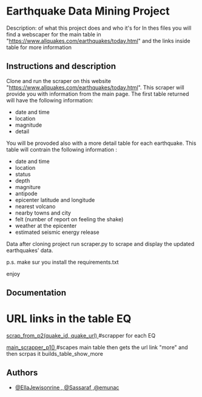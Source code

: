 
# Earthquake Data Mining Project

Description: of what this project does and who it's for
In thes files you will find a webscaper for the main table in "https://www.allquakes.com/earthquakes/today.html"
and the links inside table for more information 

## Instructions and description

Clone and run the scraper on this website "https://www.allquakes.com/earthquakes/today.html". 
This scraper will provide you with information from the main page. The first table returned will have the following information:
- date and time
- location
- magnitude
- detail

You will be provoded also with a more detail table for each earthquake. This table will contrain the following information :  
- date and time
- location
- status
- depth
- magniture
- antipode
- epicenter latitude and longitude
- nearest volcano
- nearby towns and city
- felt (number of report on feeling the shake)
- weather at the epicenter
- estimated seismic energy release


Data 
after cloning project run scraper.py to scrape and display the updated earthquakes' data.

p.s. make sur you install the requirements.txt

enjoy


## Documentation



# URL links in the table EQ

[scrap_from_p2(quake_id, quake_url)
](https://linktodocumentation)
#scrapper for each EQ

[main_scrapper_p1()
](https://linktodocumentation)
#scapes main table then gets the url link "more" and then scrpas it builds_table_show_more


## Authors

- [@EllaJewisonrine , @Sassaraf ,@emunac](https://www.github.com/octokatherine)
